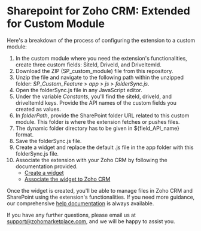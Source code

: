 # Sharepoint for Zoho CRM: Extended for Custom Module

Here's a breakdown of the process of configuring the extension to a custom module:
1. In the custom module where you need the extension's functionalities, create three custom fields: SiteId, DriveId, and DriveItemId.
2. Download the ZIP (SP_custom_module) file from this repository.
3. Unzip the file and navigate to the following path within the unzipped folder: *SP_Custom_Feature* > *app* > *js* > *folderSync.js*.
4. Open the folderSync.js file in any JavaScript editor.
5. Under the variable *Constants*, you'll find the siteId, driveId, and driveItemId keys. Provide the API names of the custom fields you created as values.
6. In *folderPath*, provide the SharePoint folder URL related to this custom module. This folder is where the extension fetches or pushes files.
7. The dynamic folder directory has to be given in ${field_API_name} format.
8. Save the folderSync.js file.
9. Create a widget and replace the default .js file in the app folder with this folderSync.js file. 
10. Associate the extension with your Zoho CRM by following the documentation provided.
    - [Create a widget](https://help.zoho.com/portal/en/community/topic/extension-pointers-working-with-widgets-to-power-up-extension-capabilities-part-1)
    - [Associate the widget to Zoho CRM](https://www.zoho.com/crm/developer/docs/widgets/usage.html)

Once the widget is created, you'll be able to manage files in Zoho CRM and SharePoint using the extension's functionalities. If you need more guidance, our comprehensive [help documentation](https://help.zoho.com/portal/en/kb/crm/extensions/marketing/articles/sharepoint-for-zoho-crm) is always available.

If you have any further questions, please email us at [support@zohomarketplace.com](mailto:support@zohomarketplace.com), and we will be happy to assist you.
